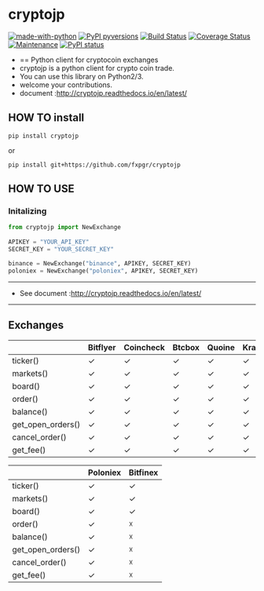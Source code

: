 # cryptojp

[![made-with-python](https://img.shields.io/badge/Made%20with-Python-1f425f.svg)](https://www.python.org/)
[![PyPI pyversions](https://img.shields.io/pypi/pyversions/cryptojp.svg)](https://pypi.python.org/pypi/cryptojp/)
[![Build Status](https://travis-ci.org/fxpgr/cryptojp.svg?branch=master)](https://travis-ci.org/fxpgr/cryptojp)
[![Coverage Status](https://coveralls.io/repos/github/fxpgr/cryptojp/badge.svg?branch=master&date=20180130_2)](https://coveralls.io/github/fxpgr/cryptojp?branch=master)
[![Maintenance](https://img.shields.io/badge/Maintained%3F-yes-green.svg)](https://github.com/fxpgr/cryptojp/graphs/commit-activity)
[![PyPI status](https://img.shields.io/pypi/status/cryptojp.svg)](https://pypi.python.org/pypi/cryptojp/)

- == Python client for cryptocoin exchanges
- cryptojp is a python client for crypto coin trade.
- You can use this library on Python2/3.
- welcome your contributions.
- document :http://cryptojp.readthedocs.io/en/latest/


## HOW TO install

```pip install cryptojp```

or

```pip install git+https://github.com/fxpgr/cryptojp```


## HOW TO USE

### Initalizing

```python
from cryptojp import NewExchange
 
APIKEY = "YOUR_API_KEY"
SECRET_KEY = "YOUR_SECRET_KEY"

binance = NewExchange("binance", APIKEY, SECRET_KEY)
poloniex = NewExchange("poloniex", APIKEY, SECRET_KEY)
```

- - -

- See document :http://cryptojp.readthedocs.io/en/latest/

- - -


## Exchanges

|                   | Bitflyer | Coincheck | Btcbox | Quoine | Kraken | Hitbtc | Binance |
|-------------------|----------|-----------|--------|--------|--------|--------|---------|
| ticker()          | ✓        | ✓         | ✓      | ✓      | ✓      | ✓      | ✓       |
| markets()         | ✓        | ✓         | ✓      | ✓      | ✓      | ✓      | ✓       |
| board()           | ✓        | ✓         | ✓      | ✓      | ✓      | ✓      | ✓       |
| order()           | ✓        | ✓         | ✓      | ✓      | ✓      | ✓      | ✓       |
| balance()         | ✓        | ✓         | ✓      | ✓      | ✓      | ✓      | ✓       |
| get_open_orders() | ✓        | ✓         | ✓      | ✓      | ✓      | ✓      | ✓       |
| cancel_order()    | ✓        | ✓         | ✓      | ✓      | ✓      | ✓      | ✓       |
| get_fee()         | ✓        | ✓         | ✓      | ✓      | ✓      | ✓      | ✓       |


|                   | Poloniex | Bitfinex  |
|-------------------|----------|-----------|
| ticker()          | ✓        | ✓         |
| markets()         | ✓        | ✓         |
| board()           | ✓        | ✓         |
| order()           | ✓        | ☓         |
| balance()         | ✓        | ☓         |
| get_open_orders() | ✓        | ☓         |
| cancel_order()    | ✓        | ☓         |
| get_fee()         | ✓        | ☓         |
